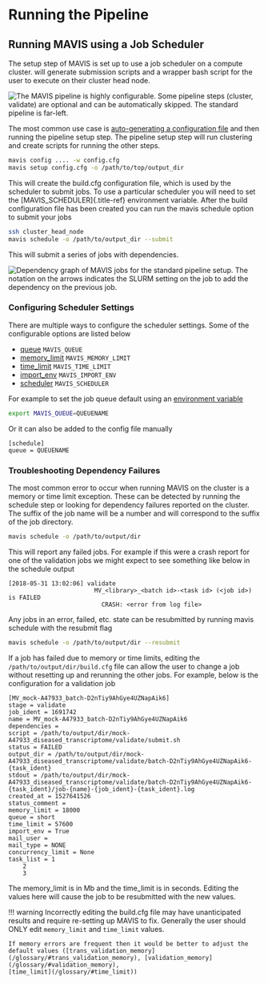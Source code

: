 # Running the Pipeline

## Running MAVIS using a Job Scheduler

The setup step of MAVIS is set up to use a job scheduler on a
compute cluster. will generate submission scripts and a wrapper bash
script for the user to execute on their cluster head node.

![The MAVIS pipeline is highly configurable. Some pipeline steps
(cluster, validate) are optional and can be automatically skipped. The
standard pipeline is
far-left.](/images/pipeline_options.svg)

The most common use case is
[auto-generating a configuration file](/tutorials/full/#generating-the-config-file) and then running the pipeline setup step. The pipeline setup
step will run clustering and create scripts for running the other steps.

```bash
mavis config .... -w config.cfg
mavis setup config.cfg -o /path/to/top/output_dir
```

This will create the build.cfg configuration file, which is used by the
scheduler to submit jobs. To use a particular scheduler you will need to
set the [MAVIS\_SCHEDULER]{.title-ref} environment variable. After the
build configuration file has been created you can run the mavis schedule
option to submit your jobs

```bash
ssh cluster_head_node
mavis schedule -o /path/to/output_dir --submit
```

This will submit a series of jobs with dependencies.

![Dependency graph of MAVIS jobs for the standard pipeline setup. The
notation on the arrows indicates the SLURM setting on the job to add the
dependency on the previous
job.](/images/pipeline_dependency_graph.svg)

### Configuring Scheduler Settings

There are multiple ways to configure the scheduler settings. Some of the
configurable options are listed below

-   [queue](/glossary/#queue) `MAVIS_QUEUE`
-   [memory_limit](/glossary/#memory_limit) `MAVIS_MEMORY_LIMIT`
-   [time_limit](/glossary/#time_limit) `MAVIS_TIME_LIMIT`
-   [import_env](/glossary/#import_env) `MAVIS_IMPORT_ENV`
-   [scheduler](/glossary/#scheduler) `MAVIS_SCHEDULER`

For example to set the job queue default using an
[environment variable](/configuration/settings/#environment-variables)

```bash
export MAVIS_QUEUE=QUEUENAME
```

Or it can also be added to the config file manually

    [schedule]
    queue = QUEUENAME

### Troubleshooting Dependency Failures

The most common error to occur when running MAVIS on the cluster is a
memory or time limit exception. These can be detected by running the
schedule step or looking for dependency failures reported on the
cluster. The suffix of the job name will be a number and will correspond
to the suffix of the job directory.

```bash
mavis schedule -o /path/to/output/dir
```

This will report any failed jobs. For example if this were a crash
report for one of the validation jobs we might expect to see something
like below in the schedule output

    [2018-05-31 13:02:06] validate
                            MV_<library>_<batch id>-<task id> (<job id>) is FAILED
                              CRASH: <error from log file>

Any jobs in an error, failed, etc. state can be resubmitted by running
mavis schedule with the resubmit flag

```bash
mavis schedule -o /path/to/output/dir --resubmit
```

If a job has failed due to memory or time limits, editing the
`/path/to/output/dir/build.cfg` file can allow the user to change a job
without resetting up and rerunning the other jobs. For example, below is
the configuration for a validation job

    [MV_mock-A47933_batch-D2nTiy9AhGye4UZNapAik6]
    stage = validate
    job_ident = 1691742
    name = MV_mock-A47933_batch-D2nTiy9AhGye4UZNapAik6
    dependencies =
    script = /path/to/output/dir/mock-A47933_diseased_transcriptome/validate/submit.sh
    status = FAILED
    output_dir = /path/to/output/dir/mock-A47933_diseased_transcriptome/validate/batch-D2nTiy9AhGye4UZNapAik6-{task_ident}
    stdout = /path/to/output/dir/mock-A47933_diseased_transcriptome/validate/batch-D2nTiy9AhGye4UZNapAik6-{task_ident}/job-{name}-{job_ident}-{task_ident}.log
    created_at = 1527641526
    status_comment =
    memory_limit = 18000
    queue = short
    time_limit = 57600
    import_env = True
    mail_user =
    mail_type = NONE
    concurrency_limit = None
    task_list = 1
        2
        3

The memory\_limit is in Mb and the time\_limit is in seconds. Editing
the values here will cause the job to be resubmitted with the new
values.

!!! warning
    Incorrectly editing the build.cfg file may have unanticipated results
    and require re-setting up MAVIS to fix. Generally the user should ONLY
    edit `memory_limit` and `time_limit` values.

    If memory errors are frequent then it would be better to adjust the
    default values ([trans_validation_memory](/glossary/#trans_validation_memory), [validation_memory](/glossary/#validation_memory),
    [time_limit](/glossary/#time_limit))
